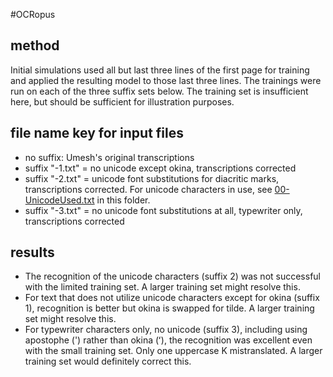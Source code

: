 #OCRopus

## method
Initial simulations used all but last three lines of the first page for training and applied the resulting model to those last three lines.
The trainings were run on each of the three suffix sets below.
The training set is insufficient here, but should be sufficient for illustration purposes.

## file name key for input files

* no suffix: Umesh's original transcriptions
* suffix "-1.txt" = no unicode except okina, transcriptions corrected
* suffix "-2.txt" = unicode font substitutions for diacritic marks, transcriptions corrected. For unicode characters in use, see [00-UnicodeUsed.txt](00-UnicodeUsed.txt) in this folder.
* suffix "-3.txt" = no unicode font substitutions at all, typewriter only, transcriptions corrected

## results

* The recognition of the unicode characters (suffix 2) was not successful with the limited training set. A larger training set might resolve this.  
* For text that does not utilize unicode characters except for okina (suffix 1), recognition is better but okina is swapped for tilde.  A larger training set might resolve this.
* For typewriter characters only, no unicode (suffix 3), including using apostophe (') rather than okina (ʻ), the recognition was excellent even with the small training set.  Only one uppercase K mistranslated.  A larger training set would definitely correct this.
